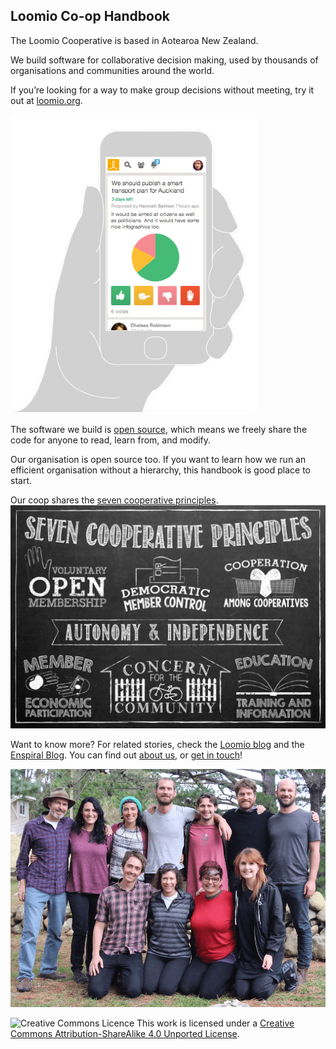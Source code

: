 ## Loomio Co-op Handbook

The Loomio Cooperative is based in Aotearoa New Zealand.

We build software for collaborative decision making, used by thousands of organisations and communities around the world.

If you’re looking for a way to make group decisions without meeting, 
try it out at [loomio.org](http://www.loomio.org).

![](loomio-phone.png)

The software we build is [open source](http://github.com/loomio/loomio), which means we freely share the code for anyone to read, learn from, and modify.

Our organisation is open source too. If you want to learn how we run an efficient organisation without a hierarchy, this handbook is good place to start.

Our coop shares the [seven cooperative principles](http://faresharecoop.org/why-be-a-co-op.html). 
![](co-op-principles.png)

Want to know more? For related stories, check the [Loomio blog](http://blog.loomio.org/category/articles-and-interviews/) and the [Enspiral Blog](http://blog.enspiral.com). 
You can find out [about us](http://loomio.org/about), or [get in touch](https://www.loomio.org/contact)!

![](teamloomio.jpg)

![Creative Commons Licence](http://i.creativecommons.org/l/by-sa/3.0/88x31.png)
This work is licensed under a [Creative Commons Attribution-ShareAlike 4.0 Unported License](http://creativecommons.org/licenses/by-sa/4.0/).
